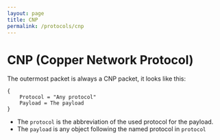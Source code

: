 ```yaml
---
layout: page
title: CNP
permalink: /protocols/cnp
---
```


# CNP (Copper Network Protocol)

The outermost packet is always a CNP packet, it looks like this:

```
{
	Protocol = "Any protocol"
	Payload = The payload
}
```

- The `protocol` is the abbreviation of the used protocol for the payload.
- The `payload` is any object following the named protocol in `protocol`
